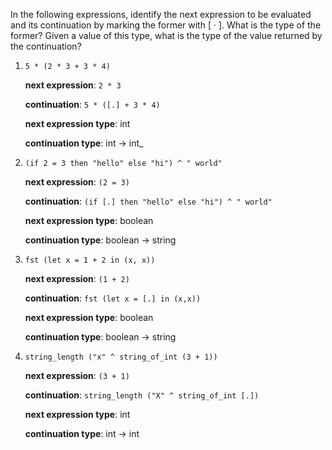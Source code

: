 In the following expressions, identify the next expression to be
evaluated and its continuation by marking the former with [ · ]. What
is the type of the former? Given a value of this type, what is the
type of the value returned by the continuation?


1. `5 * (2 * 3 + 3 * 4)`

   __next expression__: `2 * 3`

   __continuation__: `5 * ([.] + 3 * 4)`

   __next expression type__: int

   __continuation type__: int -> int_

1. `(if 2 = 3 then "hello" else "hi") ^ " world"`

   __next expression__: `(2 = 3)`

   __continuation__: `(if [.] then "hello" else "hi") ^ " world"`

   __next expression type__: boolean

   __continuation type__: boolean -> string

1. `fst (let x = 1 + 2 in (x, x))`

   __next expression__: `(1 + 2)`

   __continuation__: `fst (let x = [.] in (x,x))`

   __next expression type__: boolean

   __continuation type__: boolean -> string

1. `string_length ("x" ^ string_of_int (3 + 1))`

   __next expression__: `(3 + 1)`

   __continuation__: `string_length ("X" ^ string_of_int [.])`

   __next expression type__: int

   __continuation type__: int -> int
